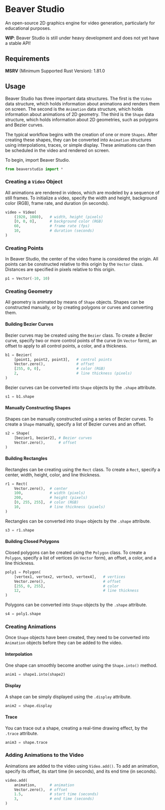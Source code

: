 # Beaver Studio

An open-source 2D graphics engine for video generation, particularly for educational purposes.

**WIP**: Beaver Studio is still under heavy development and does not yet have a stable API!

## Requirements

**MSRV** (Minimum Supported Rust Version): 1.81.0

## Usage

Beaver Studio has three important data structures.  The first is the `Video` data structure, which
holds information about animations and renders them on screen.  The second is the `Animation` data structure,
which holds information about animations of 2D geometry.  The third is the `Shape` data structure,
which holds information about 2D geometries, such as polygons and Bezier curves.

The typical workflow begins with the creation of one or more `Shapes`.  After creating these shapes,
they can be converted into `Animation` structures using interpolations, traces, or simple display.  These
animations can then be scheduled in the video and rendered on screen.

To begin, import Beaver Studio.

```python
from beaverstudio import *
```

### Creating a `Video` Object

All animations are rendered in videos, which are modeled by a sequence of still frames.  To
initialize a video, specify the width and height, background color (RGB), frame rate, and duration
(in seconds).

```python
video = Video(
    (1920, 1080),   # width, height (pixels)
    [0, 0, 0],      # background color (RGB)
    60,             # frame rate (fps)
    10,             # duration (seconds)
)
```

### Creating Points

In Beaver Studio, the center of the video frame is considered the origin.  All points can be constructed
relative to this origin by the `Vector` class.  Distances are specified in pixels relative to this origin.

```python
p1 = Vector(-10, 10)
```

### Creating Geometry

All geometry is animated by means of `Shape` objects.  Shapes can be constructed manually, or by creating
polygons or curves and converting them.

#### Building Bezier Curves

Bezier curves may be created using the `Bezier` class.  To create a Bezier curve, specify two or more control
points of the curve (in `Vector` form), an offset to apply to all control points, a color, and a thickness.

```python
b1 = Bezier(
    [point1, point2, point3],   # control points
    Vector.zero(),              # offset
    [255, 0, 0],                # color (RGB)
    2,                          # line thickness (pixels)
)
```

Bezier curves can be converted into `Shape` objects by the `.shape` attribute.

```python
s1 = b1.shape
```

#### Manually Constructing Shapes

Shapes can be manually constructed using a series of Bezier curves.  To create a `Shape` manually, specify a list
of Bezier curves and an offset.

```python
s2 = Shape(
    [bezier1, bezier2], # Bezier curves
    Vector.zero(),      # offset
)
```

#### Building Rectangles

Rectangles can be creating using the `Rect` class.  To create a `Rect`, specify a center, width, height, color,
and line thickness.

```python
r1 = Rect(
    Vector.zero(),  # center
    100,            # width (pixels)
    200,            # height (pixels)
    [0, 255, 255],  # color (RGB)
    10,             # line thickness (pixels)
)
```

Rectangles can be converted into `Shape` objects by the `.shape` attribute.

```python
s3 = r1.shape
```

#### Building Closed Polygons

Closed polygons can be created using the `Polygon` class.  To create a `Polygon`, specify a list of vertices
(in `Vector` form), an offset, a color, and a line thickness.

```python
poly1 = Polygon(
    [vertex1, vertex2, vertex3, vertex4],   # vertices
    Vector.zero(),                          # offset
    [255, 0, 255],                          # color
    12,                                     # line thickness
)
```

Polygons can be converted into `Shape` objects by the `.shape` attribute.

```python
s4 = poly1.shape
```

### Creating Animations

Once `Shape` objects have been created, they need to be converted into `Animation` objects before they can be
added to the video.

#### Interpolation

One shape can smoothly become another using the `Shape.into()` method.

```python
anim1 = shape1.into(shape2)
```

#### Display

A shape can be simply displayed using the `.display` attribute.

```python
anim2 = shape.display
```

#### Trace

You can trace out a shape, creating a real-time drawing effect, by the `.trace` attribute.

```python
anim3 = shape.trace
```

### Adding Animations to the Video

Animations are added to the video using `Video.add()`.  To add an animation, specify its
offset, its start time (in seconds), and its end time (in seconds).

```python
video.add(
    animation,      # animation
    Vector.zero(),  # offset
    1.5,            # start time (seconds)
    3,              # end time (seconds)
)
```